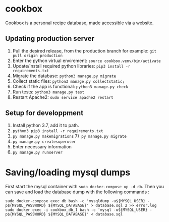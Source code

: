 # cookbox

Cookbox is a personal recipe database, made accessible via a website.

## Updating production server

1) Pull the desired release, from the production branch for example: `git pull origin production`
1) Enter the python virtual envirement: `source cookbox.venv/bin/activate`
1) Update/install required python libraries: `pip3 install -r requirements.txt`
1) Migrate the database: `python3 manage.py migrate`
1) Collect static files: `python3 manage.py collectstatic;`
1) Check if the app is functional: `python3 manage.py check`
1) Run tests: `python3 manage.py test`
1) Restart Apache2: `sudo service apache2 restart`

## Setup for developpment

1) Install python 3.7, add it to path.
2) `python3 pip3 install -r requirements.txt`
7) `py manage.py makemigrations`
7)` py manage.py migrate`
8) `py manage.py createsuperuser`
9) Enter necessary information
10) `py manage.py runserver`

# Saving/loading mysql dumps

First start the mysql container with `sudo docker-compose up -d db`.
Then you can save and load the database dump with the following commands :

```
sudo docker-compose exec db bash -c 'mysqldump -u${MYSQL_USER} -p${MYSQL_PASSWORD} ${MYSQL_DATABASE}' > database.sql 2 >> error.log
sudo docker exec -i cookbox_db_1 bash -c 'mysql -u${MYSQL_USER} -p${MYSQL_PASSWORD} ${MYSQL_DATABASE}' < database.sql
```

